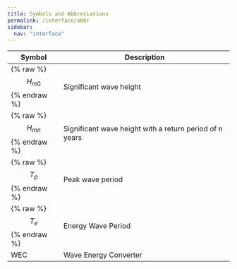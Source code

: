 ```yaml
---
title: Symbols and Abbreviations
permalink: /interface/abbr
sidebar:
  nav: "interface"
---
```


| Symbol | Description|
|--------|------------|
|{% raw %}$$H_{m0}$${% endraw %} | Significant wave height |
|{% raw %}$$H_{mn}$${% endraw %} | Significant wave height with a return period of n years |
|{% raw %}$$T_{p}$${% endraw %} | Peak wave period |
|{% raw %}$$T_{e}$${% endraw %} | Energy Wave Period |
| WEC | Wave Energy Converter |